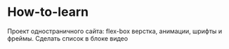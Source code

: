 # How-to-learn
Проект одностраничного сайта: flex-box верстка, анимации, шрифты и фреймы.
Сделать список в блоке видео
